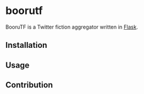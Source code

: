 # boorutf

BooruTF is a Twitter fiction aggregator written in [Flask](https://flask.palletsprojects.com/en/).

## Installation

## Usage

## Contribution
